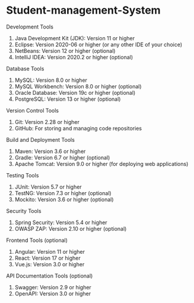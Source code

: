 # Student-management-System
Development Tools

1. Java Development Kit (JDK): Version 11 or higher
2. Eclipse: Version 2020-06 or higher (or any other IDE of your choice)
3. NetBeans: Version 12 or higher (optional)
4. IntelliJ IDEA: Version 2020.2 or higher (optional)

Database Tools

1. MySQL: Version 8.0 or higher
2. MySQL Workbench: Version 8.0 or higher (optional)
3. Oracle Database: Version 19c or higher (optional)
4. PostgreSQL: Version 13 or higher (optional)

Version Control Tools

1. Git: Version 2.28 or higher
2. GitHub: For storing and managing code repositories

Build and Deployment Tools

1. Maven: Version 3.6 or higher
2. Gradle: Version 6.7 or higher (optional)
3. Apache Tomcat: Version 9.0 or higher (for deploying web applications)

Testing Tools

1. JUnit: Version 5.7 or higher
2. TestNG: Version 7.3 or higher (optional)
3. Mockito: Version 3.6 or higher (optional)

Security Tools

1. Spring Security: Version 5.4 or higher
2. OWASP ZAP: Version 2.10 or higher (optional)

Frontend Tools (optional)

1. Angular: Version 11 or higher
2. React: Version 17 or higher
3. Vue.js: Version 3.0 or higher

API Documentation Tools (optional)

1. Swagger: Version 2.9 or higher
2. OpenAPI: Version 3.0 or higher

